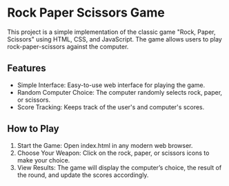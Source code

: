 # Rock Paper Scissors Game
This project is a simple implementation of the classic game "Rock, Paper, Scissors" using HTML, CSS, and JavaScript. The game allows users to play rock-paper-scissors against the computer.

## Features
- Simple Interface: Easy-to-use web interface for playing the game.
- Random Computer Choice: The computer randomly selects rock, paper, or scissors.
- Score Tracking: Keeps track of the user's and computer's scores.
## How to Play
1. Start the Game: Open index.html in any modern web browser.
2. Choose Your Weapon: Click on the rock, paper, or scissors icons to make your choice.
3. View Results: The game will display the computer’s choice, the result of the round, and update the scores accordingly.
